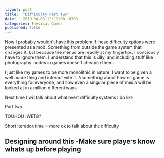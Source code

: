 ```yaml
---
layout: post
title:  "Difficulty Part Two"
date:   2019-04-08 12:12:00 -0700
categories: Physical Games
published: false
---
```



Now I probably wouldn't have this problem if these difficulty options were presented as a mod. Something from outside the game system that changes it, but because the menus are readily at my fingertips, I conciously have to ignore them.
I understand that this is silly, and including stuff like photography modes in games doesn't cheapen them. 

I just like my games to be more monolithic in nature, I want to be given a well made thing and interact with it. 
//something about how no game is everything for everyone, and how even a singular piece of media will be looked at in a million different ways



Next time I will talk about what overt difficulty systems I do like

Part two






TOUHOU
IWBTG?

Short iteration time = more ok to talk about the difficulty


Designing around this
-Make sure players know whats up before playing
-